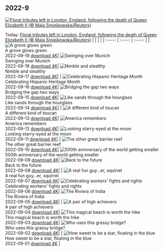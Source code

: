 ## 2022-9
[![Floral tributes left in London, England, following the death of Queen Elizabeth II (© Maja Smiejkowska/Reuters)](https://cn.bing.com/th?id=OHR.QueenFuneral_EN-US7710269016_UHD.jpg&w=1000)](https://cn.bing.com/th?id=OHR.QueenFuneral_EN-US7710269016_UHD.jpg&pid=hp&w=3840&h=2160&rs=1&c=4)

Today: [Floral tributes left in London, England, following the death of Queen Elizabeth II (© Maja Smiejkowska/Reuters)](https://cn.bing.com/th?id=OHR.QueenFuneral_EN-US7710269016_UHD.jpg&pid=hp&w=3840&h=2160&rs=1&c=4)
  |      |      |      |
| :----: | :----: | :----: |
| ![A grove glows green](https://cn.bing.com/th?id=OHR.ArashiyamaBamboo_EN-US7569665443_UHD.jpg&pid=hp&w=384&h=216&rs=1&c=4) <br/> A grove glows green <br/> 2022-09-19  [download 4K](https://cn.bing.com/th?id=OHR.ArashiyamaBamboo_EN-US7569665443_UHD.jpg&pid=hp&w=3840&h=2160&rs=1&c=4)| ![Swinging over Munich](https://cn.bing.com/th?id=OHR.Wellenflug_EN-US7380614960_UHD.jpg&pid=hp&w=384&h=216&rs=1&c=4) <br/> Swinging over Munich <br/> 2022-09-18  [download 4K](https://cn.bing.com/th?id=OHR.Wellenflug_EN-US7380614960_UHD.jpg&pid=hp&w=3840&h=2160&rs=1&c=4)| ![Nimble and stealthy](https://cn.bing.com/th?id=OHR.PianePuma_EN-US7221521942_UHD.jpg&pid=hp&w=384&h=216&rs=1&c=4) <br/> Nimble and stealthy <br/> 2022-09-17  [download 4K](https://cn.bing.com/th?id=OHR.PianePuma_EN-US7221521942_UHD.jpg&pid=hp&w=3840&h=2160&rs=1&c=4)|
| ![Celebrating Hispanic Heritage Month](https://cn.bing.com/th?id=OHR.BuffaloMural_EN-US7123580117_UHD.jpg&pid=hp&w=384&h=216&rs=1&c=4) <br/> Celebrating Hispanic Heritage Month <br/> 2022-09-16  [download 4K](https://cn.bing.com/th?id=OHR.BuffaloMural_EN-US7123580117_UHD.jpg&pid=hp&w=3840&h=2160&rs=1&c=4)| ![Bridging the gap two ways](https://cn.bing.com/th?id=OHR.MarbleCanyon_EN-US7056773172_UHD.jpg&pid=hp&w=384&h=216&rs=1&c=4) <br/> Bridging the gap two ways <br/> 2022-09-15  [download 4K](https://cn.bing.com/th?id=OHR.MarbleCanyon_EN-US7056773172_UHD.jpg&pid=hp&w=3840&h=2160&rs=1&c=4)| ![Like sands through the hourglass](https://cn.bing.com/th?id=OHR.GSDNPest_EN-US6985335988_UHD.jpg&pid=hp&w=384&h=216&rs=1&c=4) <br/> Like sands through the hourglass <br/> 2022-09-14  [download 4K](https://cn.bing.com/th?id=OHR.GSDNPest_EN-US6985335988_UHD.jpg&pid=hp&w=3840&h=2160&rs=1&c=4)|
| ![A different kind of toucan](https://cn.bing.com/th?id=OHR.Aracari_EN-US6920359857_UHD.jpg&pid=hp&w=384&h=216&rs=1&c=4) <br/> A different kind of toucan <br/> 2022-09-13  [download 4K](https://cn.bing.com/th?id=OHR.Aracari_EN-US6920359857_UHD.jpg&pid=hp&w=3840&h=2160&rs=1&c=4)| ![America remembers](https://cn.bing.com/th?id=OHR.SOLHalfStaff_EN-US6710129226_UHD.jpg&pid=hp&w=384&h=216&rs=1&c=4) <br/> America remembers <br/> 2022-09-12  [download 4K](https://cn.bing.com/th?id=OHR.SOLHalfStaff_EN-US6710129226_UHD.jpg&pid=hp&w=3840&h=2160&rs=1&c=4)| ![Looking starry-eyed at the moon](https://cn.bing.com/th?id=OHR.KLMidAutumn_EN-US6642842911_UHD.jpg&pid=hp&w=384&h=216&rs=1&c=4) <br/> Looking starry-eyed at the moon <br/> 2022-09-11  [download 4K](https://cn.bing.com/th?id=OHR.KLMidAutumn_EN-US6642842911_UHD.jpg&pid=hp&w=3840&h=2160&rs=1&c=4)|
| ![The other great barrier reef](https://cn.bing.com/th?id=OHR.BHNMBelize_EN-US6404020386_UHD.jpg&pid=hp&w=384&h=216&rs=1&c=4) <br/> The other great barrier reef <br/> 2022-09-10  [download 4K](https://cn.bing.com/th?id=OHR.BHNMBelize_EN-US6404020386_UHD.jpg&pid=hp&w=3840&h=2160&rs=1&c=4)| ![500th anniversary of the world getting smaller](https://cn.bing.com/th?id=OHR.CircumnavigationAnni_EN-US9635067459_UHD.jpg&pid=hp&w=384&h=216&rs=1&c=4) <br/> 500th anniversary of the world getting smaller <br/> 2022-09-09  [download 4K](https://cn.bing.com/th?id=OHR.CircumnavigationAnni_EN-US9635067459_UHD.jpg&pid=hp&w=3840&h=2160&rs=1&c=4)| ![Back to the future](https://cn.bing.com/th?id=OHR.MuseudoAmanha_EN-US9576177041_UHD.jpg&pid=hp&w=384&h=216&rs=1&c=4) <br/> Back to the future <br/> 2022-09-08  [download 4K](https://cn.bing.com/th?id=OHR.MuseudoAmanha_EN-US9576177041_UHD.jpg&pid=hp&w=3840&h=2160&rs=1&c=4)|
| ![A real fun guy…er, squirrel](https://cn.bing.com/th?id=OHR.SquirrelMushroom_EN-US8955570535_UHD.jpg&pid=hp&w=384&h=216&rs=1&c=4) <br/> A real fun guy…er, squirrel <br/> 2022-09-07  [download 4K](https://cn.bing.com/th?id=OHR.SquirrelMushroom_EN-US8955570535_UHD.jpg&pid=hp&w=3840&h=2160&rs=1&c=4)| ![Celebrating workers' fights and rights](https://cn.bing.com/th?id=OHR.GastoniaParade_EN-US8873564493_UHD.jpg&pid=hp&w=384&h=216&rs=1&c=4) <br/> Celebrating workers' fights and rights <br/> 2022-09-06  [download 4K](https://cn.bing.com/th?id=OHR.GastoniaParade_EN-US8873564493_UHD.jpg&pid=hp&w=3840&h=2160&rs=1&c=4)| ![The Riviera of India](https://cn.bing.com/th?id=OHR.ArambolBeach_EN-US7908449198_UHD.jpg&pid=hp&w=384&h=216&rs=1&c=4) <br/> The Riviera of India <br/> 2022-09-05  [download 4K](https://cn.bing.com/th?id=OHR.ArambolBeach_EN-US7908449198_UHD.jpg&pid=hp&w=3840&h=2160&rs=1&c=4)|
| ![A pair of high achievers](https://cn.bing.com/th?id=OHR.MalaysiaTwinTowers_EN-US7848703415_UHD.jpg&pid=hp&w=384&h=216&rs=1&c=4) <br/> A pair of high achievers <br/> 2022-09-04  [download 4K](https://cn.bing.com/th?id=OHR.MalaysiaTwinTowers_EN-US7848703415_UHD.jpg&pid=hp&w=3840&h=2160&rs=1&c=4)| ![This magical beach is worth the hike](https://cn.bing.com/th?id=OHR.SeitanLimania_EN-US5452823219_UHD.jpg&pid=hp&w=384&h=216&rs=1&c=4) <br/> This magical beach is worth the hike <br/> 2022-09-03  [download 4K](https://cn.bing.com/th?id=OHR.SeitanLimania_EN-US5452823219_UHD.jpg&pid=hp&w=3840&h=2160&rs=1&c=4)| ![Who uses this grassy bridge?](https://cn.bing.com/th?id=OHR.WildlifeCrossing_EN-US7691052130_UHD.jpg&pid=hp&w=384&h=216&rs=1&c=4) <br/> Who uses this grassy bridge? <br/> 2022-09-02  [download 4K](https://cn.bing.com/th?id=OHR.WildlifeCrossing_EN-US7691052130_UHD.jpg&pid=hp&w=3840&h=2160&rs=1&c=4)|
| ![How sweet to be a star, floating in the blue](https://cn.bing.com/th?id=OHR.BlueLinckia_EN-US7078787133_UHD.jpg&pid=hp&w=384&h=216&rs=1&c=4) <br/> How sweet to be a star, floating in the blue <br/> 2022-09-01  [download 4K](https://cn.bing.com/th?id=OHR.BlueLinckia_EN-US7078787133_UHD.jpg&pid=hp&w=3840&h=2160&rs=1&c=4) |